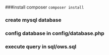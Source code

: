###install composer
``composer install``
### create mysql database
### config database in config/database.php
### execute query in sql/ows.sql
